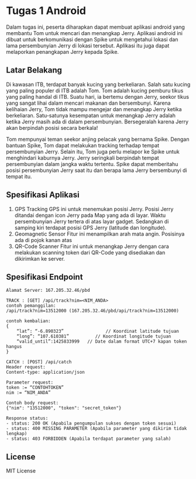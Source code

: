 # Tugas 1 Android

Dalam tugas ini, peserta diharapkan dapat membuat aplikasi android yang membantu Tom untuk mencari dan menangkap Jerry. Aplikasi android ini dibuat untuk berkomunikasi dengan Spike untuk mengetahui lokasi dan lama persembunyian Jerry di lokasi tersebut. Aplikasi itu juga dapat melaporkan penangkapan Jerry kepada Spike.

## Latar Belakang

Di kawasan ITB, terdapat banyak kucing yang berkeliaran. Salah satu kucing yang paling populer di ITB adalah Tom. Tom adalah kucing pemburu tikus yang paling handal di ITB. Suatu hari, ia bertemu dengan Jerry, seekor tikus yang sangat lihai dalam mencari makanan dan bersembunyi. Karena kelihaian Jerry, Tom tidak mampu mengejar dan menangkap Jerry ketika berkeliaran. Satu-satunya kesempatan untuk menangkap Jerry adalah ketika Jerry masih ada di dalam persembunyian. Bersegeralah karena Jerry akan berpindah posisi secara berkala!

Tom mempunyai teman seekor anjing pelacak yang bernama Spike. Dengan bantuan Spike, Tom dapat melakukan tracking terhadap tempat persembunyian Jerry. Selain itu, Tom juga perlu melapor ke Spike untuk menghindari kaburnya Jerry. Jerry seringkali berpindah tempat persembunyian dalam jangka waktu tertentu. Spike dapat memberitahu posisi persembunyian Jerry saat itu dan berapa lama Jerry bersembunyi di tempat itu.

## Spesifikasi Aplikasi

1. GPS Tracking
	GPS ini untuk menemukan posisi Jerry. Posisi Jerry ditandai dengan icon Jerry pada Map yang ada di layar. Waktu persembunyian Jerry tertera di atas layar gadget. Sedangkan di samping kiri terdapat posisi GPS Jerry (latitude dan longitude).
2. Geomagnetic Sensor
	Fitur ini menampilkan arah mata angin. Posisinya ada di pojok kanan atas
3. QR-Code Scanner
	Fitur ini untuk menangkap Jerry dengan cara melakukan scanning token dari QR-Code yang disediakan dan dikirimkan ke server.
## Spesifikasi Endpoint
	Alamat Server: 167.205.32.46/pbd
	
	TRACK : [GET] /api/track?nim=<NIM_ANDA> 
	contoh pemanggilan:
	/api/track?nim=13512000 (167.205.32.46/pbd/api/track?nim=13512000)

	contoh kembalian: 
	{
    	“lat”: “-6.890323”                // Koordinat latitude tujuan
    	“long”: “107.610381”          // Koordinat longitude tujuan
    	“valid_until”:1425833999   // Date dalam format UTC+7 kapan token hangus
	}
	
	CATCH : [POST] /api/catch 
	Header request:
	Content-type: application/json

	Parameter request:
	token := “CONTOHTOKEN”
	nim := “NIM_ANDA”

	Contoh body request:
	{"nim": "13512000", "token": "secret_token"}

	Response status: 
	- status: 200 OK (Apabila pengumpulan sukses dengan token sesuai)
	- status: 400 MISSING PARAMETER (Apabila parameter yang dikirim tidak lengkap)
	- status: 403 FORBIDDEN (Apabila terdapat parameter yang salah) 

## License

MIT License